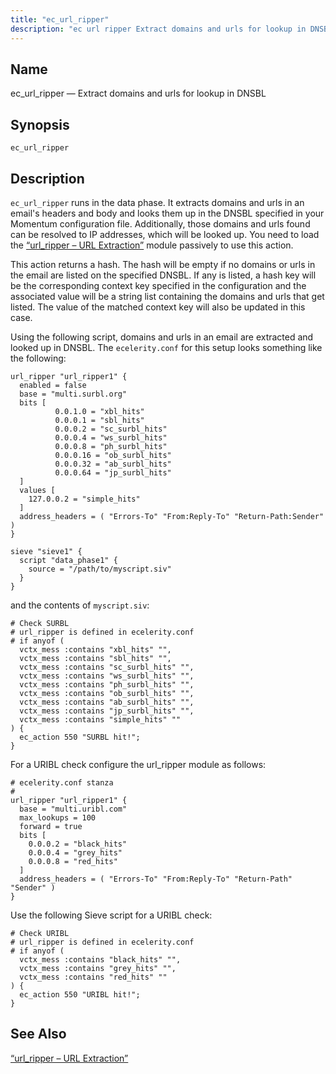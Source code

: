 ```yaml
---
title: "ec_url_ripper"
description: "ec url ripper Extract domains and urls for lookup in DNSBL ec url ripper ec url ripper runs in the data phase It extracts domains and urls in an email's headers and body and looks them up in the DNSBL specified in your Momentum configuration file Additionally those domains and..."
---
```


<a name="sieve.ref.ec_url_ripper"></a> 
## Name

ec_url_ripper — Extract domains and urls for lookup in DNSBL

## Synopsis

`ec_url_ripper`

<a name="idp30738720"></a> 
## Description

`ec_url_ripper` runs in the data phase. It extracts domains and urls in an email's headers and body and looks them up in the DNSBL specified in your Momentum configuration file. Additionally, those domains and urls found can be resolved to IP addresses, which will be looked up. You need to load the [“url_ripper – URL Extraction”](/momentum/3/3-reference/3-reference-modules-url-ripper) module passively to use this action.

This action returns a hash. The hash will be empty if no domains or urls in the email are listed on the specified DNSBL. If any is listed, a hash key will be the corresponding context key specified in the configuration and the associated value will be a string list containing the domains and urls that get listed. The value of the matched context key will also be updated in this case.

<a name="example.ec_url_ripper"></a> 


Using the following script, domains and urls in an email are extracted and looked up in DNSBL. The `ecelerity.conf` for this setup looks something like the following:

```
url_ripper "url_ripper1" {
  enabled = false
  base = "multi.surbl.org"
  bits [
          0.0.1.0 = "xbl_hits"
          0.0.0.1 = "sbl_hits"
          0.0.0.2 = "sc_surbl_hits"
          0.0.0.4 = "ws_surbl_hits"
          0.0.0.8 = "ph_surbl_hits"
          0.0.0.16 = "ob_surbl_hits"
          0.0.0.32 = "ab_surbl_hits"
          0.0.0.64 = "jp_surbl_hits"
  ]
  values [
    127.0.0.2 = "simple_hits"
  ]
  address_headers = ( "Errors-To" "From:Reply-To" "Return-Path:Sender" )
}

sieve "sieve1" {
  script "data_phase1" {
    source = "/path/to/myscript.siv"
  }
}
```

and the contents of `myscript.siv`:

```
# Check SURBL
# url_ripper is defined in ecelerity.conf
# if anyof (
  vctx_mess :contains "xbl_hits" "",
  vctx_mess :contains "sbl_hits" "",
  vctx_mess :contains "sc_surbl_hits" "",
  vctx_mess :contains "ws_surbl_hits" "",
  vctx_mess :contains "ph_surbl_hits" "",
  vctx_mess :contains "ob_surbl_hits" "",
  vctx_mess :contains "ab_surbl_hits" "",
  vctx_mess :contains "jp_surbl_hits" "",
  vctx_mess :contains "simple_hits" ""
) {
  ec_action 550 "SURBL hit!";
}
```

<a name="idp30748848"></a> 


For a URIBL check configure the url_ripper module as follows:

```
# ecelerity.conf stanza
#
url_ripper "url_ripper1" {
  base = "multi.uribl.com"
  max_lookups = 100
  forward = true
  bits [
    0.0.0.2 = "black_hits"
    0.0.0.4 = "grey_hits"
    0.0.0.8 = "red_hits"
  ]
  address_headers = ( "Errors-To" "From:Reply-To" "Return-Path" "Sender" )
}
```

Use the following Sieve script for a URIBL check:

```
# Check URIBL
# url_ripper is defined in ecelerity.conf
# if anyof (
  vctx_mess :contains "black_hits" "",
  vctx_mess :contains "grey_hits" "",
  vctx_mess :contains "red_hits" ""
) {
  ec_action 550 "URIBL hit!";
}
```

<a name="idp30752976"></a> 
## See Also

[“url_ripper – URL Extraction”](/momentum/3/3-reference/3-reference-modules-url-ripper)